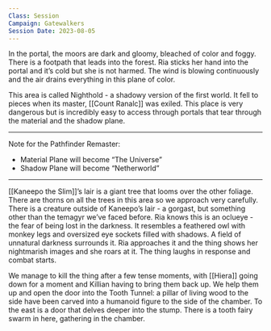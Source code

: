 ```yaml
---
Class: Session
Campaign: Gatewalkers
Session Date: 2023-08-05
---
```

In the portal, the moors are dark and gloomy, bleached of color and foggy. There is a footpath that leads into the forest. Ria sticks her hand into the portal and it’s cold but she is not harmed. The wind is blowing continuously and the air drains everything in this plane of color.

This area is called Nighthold - a shadowy version of the first world. It fell to pieces when its master, [[Count Ranalc]] was exiled. This place is very dangerous but is incredibly easy to access through portals that tear through the material and the shadow plane.

---

Note for the Pathfinder Remaster:

- Material Plane will become “The Universe”
- Shadow Plane will become “Netherworld”

---

[[Kaneepo the Slim]]’s lair is a giant tree that looms over the other foliage. There are thorns on all the trees in this area so we approach very carefully. There is a creature outside of Kaneepo’s lair - a gorgast, but something other than the temagyr we’ve faced before. Ria knows this is an oclueye - the fear of being lost in the darkness. It resembles a feathered owl with monkey legs and oversized eye sockets filled with shadows. A field of unnatural darkness surrounds it. Ria approaches it and the thing shows her nightmarish images and she roars at it. The thing laughs in response and combat starts.

We manage to kill the thing after a few tense moments, with [[Hiera]] going down for a moment and Killian having to bring them back up. We help them up and open the door into the Tooth Tunnel: a pillar of living wood to the side have been carved into a humanoid figure to the side of the chamber. To the east is a door that delves deeper into the stump. There is a tooth fairy swarm in here, gathering in the chamber.